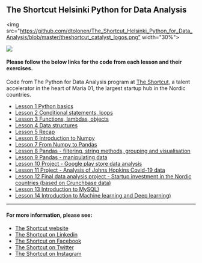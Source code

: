 
## The Shortcut Helsinki Python for Data Analysis

<img src="https://github.com/dtolonen/The_Shortcut_Helsinki_Python_for_Data_Analysis/blob/master/theshortcut_catalyst_logos.png” width="30%">

<img src=“https://github.com/dtolonen/The_Shortcut_Helsinki_Python_for_Data_Analysis/blob/master/theshortcut_python_image.png” width=“30%”>

#### Please follow the below links for the code from each lesson and their exercises.


Code from The Python for Data Analysis program at [The Shortcut](https://theshortcut.org), a talent accelerator in the heart of Maria 01, the largest startup hub in the Nordic countries.


- [Lesson 1 Python basics](https://github.com/dtolonen/The_Shortcut_Helsinki_Python_for_Data_Analysis/tree/master/Lesson_1_Python_basics)
- [Lesson 2 Conditional statements, loops](https://github.com/dtolonen/The_Shortcut_Helsinki_Python_for_Data_Analysis/tree/Lesson_2_Conditional_statements_loops)
- [Lesson 3 Functions, lambdas, objects](https://github.com/dtolonen/The_Shortcut_Helsinki_Python_for_Data_Analysis/tree/Lesson_3_Functions_lambdas_objects)
- [Lesson 4 Data structures](https://github.com/dtolonen/The_Shortcut_Helsinki_Python_for_Data_Analysis/tree/Lesson_4_Data_structures)
- [Lesson 5 Recap](https://github.com/dtolonen/The_Shortcut_Helsinki_Python_for_Data_Analysis/tree/Lesson_5_Recap)
- [Lesson 6 Introduction to Numpy](https://github.com/dtolonen/The_Shortcut_Helsinki_Python_for_Data_Analysis/tree/Lesson_6_Introduction_to_Numpy)
- [Lesson 7 From Numpy to Pandas](https://github.com/dtolonen/The_Shortcut_Helsinki_Python_for_Data_Analysis/tree/Lesson_7_From_Numpy_to_Pandas)
- [Lesson 8 Pandas - filtering, string methods, grouping and visualisation](https://github.com/dtolonen/The_Shortcut_Helsinki_Python_for_Data_Analysis/tree/Lesson_8_Pandas_filtering_string_methods_grouping_visualisation)
- [Lesson 9 Pandas - manipulating data](https://github.com/dtolonen/The_Shortcut_Helsinki_Python_for_Data_Analysis/tree/Lesson_9_Pandas_manipulating_data)
- [Lesson 10 Project - Google play store data analysis](https://github.com/dtolonen/The_Shortcut_Helsinki_Python_for_Data_Analysis/tree/Lesson_10_Project_Google_play_store_data_analysis)
- [Lesson 11 Project - Analysis of Johns Hopkins Covid-19 data](https://github.com/dtolonen/The_Shortcut_Helsinki_Python_for_Data_Analysis/tree/Lesson_11_Project_analysis_of_johns_hopkins_covid_19_data)
- [Lesson 12 Final data analysis project - Startup investment in the Nordic countries (based on Crunchbase data)](https://github.com/dtolonen/The_Shortcut_Helsinki_Python_for_Data_Analysis/tree/Lesson_12_Final_project_startup_investment_in_nordics_data_analysis)
- [Lesson 13 Introduction to MySQL)](https://github.com/dtolonen/The_Shortcut_Helsinki_Python_for_Data_Analysis/tree/Lesson_13_introduction_to_mysql)
- [Lesson 14 Introduction to Machine learning and Deep learning)](https://github.com/dtolonen/The_Shortcut_Helsinki_Python_for_Data_Analysis/tree/Lesson_14_introduction_to_machine_learning_and_deep_learning)

<hr/>

#### For more information, please see:
- [The Shortcut website](https://theshortcut.org) 
- [The Shortcut on Linkedin](https://www.linkedin.com/company/theshortcut/)
- [The Shortcut on Facebook](https://www.facebook.com/theshortcut/)
- [The Shortcut on Twitter](https://twitter.com/theshortcutorg?lang=en)
- [The Shortcut on Instagram](https://www.instagram.com/theshortcutorg/)




